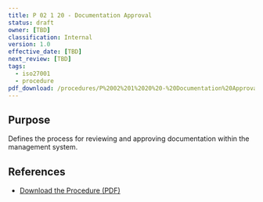 ```yaml
---
title: P 02 1 20 - Documentation Approval
status: draft
owner: [TBD]
classification: Internal
version: 1.0
effective_date: [TBD]
next_review: [TBD]
tags:
  - iso27001
  - procedure
pdf_download: /procedures/P%2002%201%2020%20-%20Documentation%20Approval.pdf
---
```


## Purpose
Defines the process for reviewing and approving documentation within the management system.

## References
- [Download the Procedure (PDF)](/procedures/P%2002%201%2020%20-%20Documentation%20Approval.pdf)
